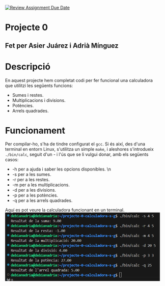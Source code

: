 [![Review Assignment Due Date](https://classroom.github.com/assets/deadline-readme-button-22041afd0340ce965d47ae6ef1cefeee28c7c493a6346c4f15d667ab976d596c.svg)](https://classroom.github.com/a/YXJZBzDs)
# Projecte 0
## Fet per Asier Juárez i Adrià Mínguez

# Descripció
En aquest projecte hem completat codi per fer funcional una calculadora que utilitzi les següents funcions:
- Sumes i restes.
- Multiplicacions i divisions.
- Potències.
- Arrels quadrades.

# Funcionament

Per compilar-ho, s'ha de tindre configurat el ```gcc```. Si és així, des d'una terminal en entorn Linux, s'utilitza un simple ```make```, i aleshores s'introdueix ```./bin/calc```, seguit d'un - i l'ús que se li vulgui donar, amb els següents casos:
- -h per a ajuda i saber les opcions disponibles. \n
- -s per a les sumes.
- -r per a les restes.
- -m per a les multiplicacions.
- -d per a les divisions.
- -p per a les potències.
- -q per a les arrels quadrades.

Aquí es pot veure la calculadora funcionant en un terminal.
![Captura de pantalla del terminal amb la calculadora funcionant.](<imatge_calculadora.png>)